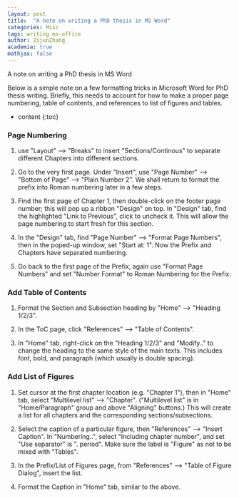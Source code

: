 ```yaml
---
layout: post
title:  "A note on writing a PhD thesis in MS Word"
categories: Misc
tags: writing ms-office
author: ZijunZhang_
academia: true
mathjax: false
---
```


A note on writing a PhD thesis in MS Word


Below is a simple note on a few formatting tricks in Microsoft Word 
for PhD thesis writing. Briefly, this needs to account for how to make
a proper page numbering, table of contents, and references to list of
figures and tables.




* content
{:toc}


### Page Numbering
1. use "Layout" --> "Breaks" to insert "Sections/Continous" to separate different Chapters 
into different sections.

2. Go to the very first page. Under "Insert", use "Page Number" --> "Bottom of Page" --> 
"Plain Number 2". We shall return to format the prefix into Roman numbering later in a few
steps.

3. Find the first page of Chapter 1, then double-click on the footer page number; this will 
pop up a ribbon "Design" on top. In "Design" tab, find the highlighted "Link to Previous", 
click to uncheck it. This will allow the page numbering to start fresh for this section.

4. In the "Design" tab, find "Page Number" --> "Format Page Numbers", then in the poped-up window,
set "Start at: 1". Now the Prefix and Chapters have separated numbering.

5. Go back to the first page of the Prefix, again use "Format Page Numbers" and set "Number Format"
to Roman Numbering for the Prefix.


### Add Table of Contents
1. Format the Section and Subsection heading by "Home" --> "Heading 1/2/3".

2. In the ToC page, click "References" --> "Table of Contents".

3. In "Home" tab, right-click on the "Heading 1/2/3" and "Modify.." to change the heading
to the same style of the main texts. This includes font, bold, and paragraph (which usually
is double spacing).

### Add List of Figures
1. Set cursor at the first
chapter location (e.g. "Chapter 1"), then in "Home" tab, select "Multilevel list" --> "Chapter".
("Multilevel list" is in "Home/Paragraph" group and above "Aligning" buttons.)
This will create a list for all chapters and the corresponding sections/subsections. 

2. Select the caption of a particular figure, then "References" --> "Insert Caption".
In "Numbering..", select "Including chapter number", and set "Use separator" is ". period". 
Make sure the label is "Figure" as not to be mixed with "Tables".

3. In the Prefix/List of Figures page, from "References" --> "Table of Figure Dialog", insert
the list.

4. Format the Caption in "Home" tab, similar to the above.


